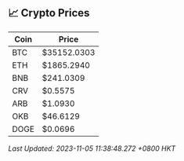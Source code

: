 ## 📈 Crypto Prices

| Coin | Price |
| ---- | ----- |
| BTC | $35152.0303 |
| ETH | $1865.2940 |
| BNB | $241.0309 |
| CRV | $0.5575 |
| ARB | $1.0930 |
| OKB | $46.6129 |
| DOGE | $0.0696 |

_Last Updated: 2023-11-05 11:38:48.272 +0800 HKT_